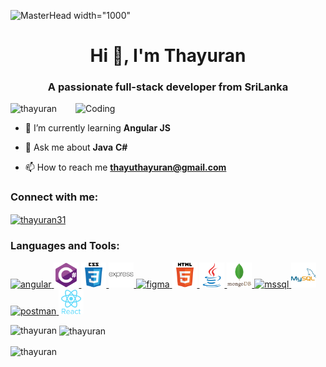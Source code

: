 ![MasterHead width="1000" ](https://so-development.org/wp-content/uploads/2021/11/full-stack-development.gif)
<h1 align="center">Hi 👋, I'm Thayuran</h1>
<h3 align="center">A passionate full-stack developer from SriLanka</h3>
<img align="right" alt="Coding" width="400"  src="https://miro.medium.com/v2/resize:fit:720/format:webp/1*PcUTIKD7RU7PP0S66jrVJg.gif"/>

<p align="left"> <img src="https://komarev.com/ghpvc/?username=thayuran&label=Profile%20views&color=0e75b6&style=flat" alt="thayuran" /> </p>

- 🌱 I’m currently learning **Angular JS**

- 💬 Ask me about **Java** **C#**

- 📫 How to reach me **thayuthayuran@gmail.com**

<h3 align="left">Connect with me:</h3>
<p align="left">
<a href="https://linkedin.com/in/thayuran31" target="blank"><img align="center" src="https://raw.githubusercontent.com/rahuldkjain/github-profile-readme-generator/master/src/images/icons/Social/linked-in-alt.svg" alt="thayuran31" height="30" width="40" /></a>
</p>

<h3 align="left">Languages and Tools:</h3>
<p align="left"> <a href="https://angular.io" target="_blank" rel="noreferrer"> <img src="https://angular.io/assets/images/logos/angular/angular.svg" alt="angular" width="40" height="40"/> </a> <a href="https://www.w3schools.com/cs/" target="_blank" rel="noreferrer"> <img src="https://raw.githubusercontent.com/devicons/devicon/master/icons/csharp/csharp-original.svg" alt="csharp" width="40" height="40"/> </a> <a href="https://www.w3schools.com/css/" target="_blank" rel="noreferrer"> <img src="https://raw.githubusercontent.com/devicons/devicon/master/icons/css3/css3-original-wordmark.svg" alt="css3" width="40" height="40"/> </a> <a href="https://expressjs.com" target="_blank" rel="noreferrer"> <img src="https://raw.githubusercontent.com/devicons/devicon/master/icons/express/express-original-wordmark.svg" alt="express" width="40" height="40"/> </a> <a href="https://www.figma.com/" target="_blank" rel="noreferrer"> <img src="https://www.vectorlogo.zone/logos/figma/figma-icon.svg" alt="figma" width="40" height="40"/> </a> <a href="https://www.w3.org/html/" target="_blank" rel="noreferrer"> <img src="https://raw.githubusercontent.com/devicons/devicon/master/icons/html5/html5-original-wordmark.svg" alt="html5" width="40" height="40"/> </a> <a href="https://www.java.com" target="_blank" rel="noreferrer"> <img src="https://raw.githubusercontent.com/devicons/devicon/master/icons/java/java-original.svg" alt="java" width="40" height="40"/> </a> <a href="https://www.mongodb.com/" target="_blank" rel="noreferrer"> <img src="https://raw.githubusercontent.com/devicons/devicon/master/icons/mongodb/mongodb-original-wordmark.svg" alt="mongodb" width="40" height="40"/> </a> <a href="https://www.microsoft.com/en-us/sql-server" target="_blank" rel="noreferrer"> <img src="https://www.svgrepo.com/show/303229/microsoft-sql-server-logo.svg" alt="mssql" width="40" height="40"/> </a> <a href="https://www.mysql.com/" target="_blank" rel="noreferrer"> <img src="https://raw.githubusercontent.com/devicons/devicon/master/icons/mysql/mysql-original-wordmark.svg" alt="mysql" width="40" height="40"/> </a> <a href="https://postman.com" target="_blank" rel="noreferrer"> <img src="https://www.vectorlogo.zone/logos/getpostman/getpostman-icon.svg" alt="postman" width="40" height="40"/> </a> <a href="https://reactjs.org/" target="_blank" rel="noreferrer"> <img src="https://raw.githubusercontent.com/devicons/devicon/master/icons/react/react-original-wordmark.svg" alt="react" width="40" height="40"/> </a> </p>

<p><img align="left" src="https://github-readme-stats.vercel.app/api/top-langs?username=thayuran&show_icons=true&locale=en&layout=compact" alt="thayuran" /></p>

<p>&nbsp;<img align="center" src="https://github-readme-stats.vercel.app/api?username=thayuran&show_icons=true&locale=en" alt="thayuran" /></p>

<p><img align="center" src="https://github-readme-streak-stats.herokuapp.com/?user=thayuran&" alt="thayuran" /></p>

